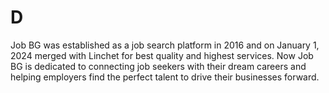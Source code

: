 # D
Job BG was established as a job search platform in 2016 and on January 1, 2024 merged with Linchet for best quality and highest services. Now Job BG is dedicated to connecting job seekers with their dream careers and helping employers find the perfect talent to drive their businesses forward. 
